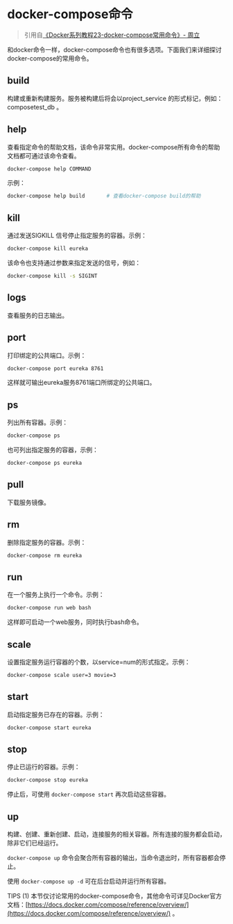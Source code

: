 # docker-compose命令

> 引用自[《Docker系列教程23-docker-compose常用命令》- 周立](http://www.itmuch.com/docker/23-docker-compose-commands/)

和docker命令一样，docker-compose命令也有很多选项。下面我们来详细探讨docker-compose的常用命令。

## build
构建或重新构建服务。服务被构建后将会以project_service 的形式标记，例如：composetest_db 。

## help
查看指定命令的帮助文档，该命令非常实用。docker-compose所有命令的帮助文档都可通过该命令查看。

```bash
docker-compose help COMMAND
```

示例：

```bash
docker-compose help build		# 查看docker-compose build的帮助
```

## kill
通过发送SIGKILL 信号停止指定服务的容器。示例：

```bash
docker-compose kill eureka
```

该命令也支持通过参数来指定发送的信号，例如：

```bash
docker-compose kill -s SIGINT
```

## logs
查看服务的日志输出。

## port
打印绑定的公共端口。示例：

```bash
docker-compose port eureka 8761
```

这样就可输出eureka服务8761端口所绑定的公共端口。

## ps
列出所有容器。示例：

```bash
docker-compose ps
```

也可列出指定服务的容器，示例：

```bash
docker-compose ps eureka
```

## pull
下载服务镜像。

## rm
删除指定服务的容器。示例：

```bash
docker-compose rm eureka
```

## run
在一个服务上执行一个命令。示例：

```bash
docker-compose run web bash
```

这样即可启动一个web服务，同时执行bash命令。

## scale
设置指定服务运行容器的个数，以service=num的形式指定。示例：

```bash
docker-compose scale user=3 movie=3
```

## start
启动指定服务已存在的容器。示例：

```bash
docker-compose start eureka
```

## stop
停止已运行的容器。示例：

```bash
docker-compose stop eureka
```

停止后，可使用 `docker-compose start` 再次启动这些容器。

## up
构建、创建、重新创建、启动，连接服务的相关容器。所有连接的服务都会启动，除非它们已经运行。

`docker-compose up` 命令会聚合所有容器的输出，当命令退出时，所有容器都会停止。

使用 `docker-compose up -d` 可在后台启动并运行所有容器。

TIPS
(1) 本节仅讨论常用的docker-compose命令，其他命令可详见Docker官方文档：[https://docs.docker.com/compose/reference/overview/](https://docs.docker.com/compose/reference/overview/) 。